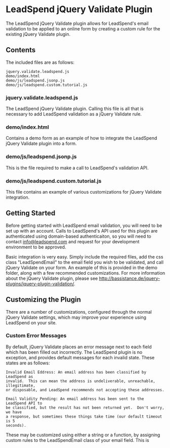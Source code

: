 LeadSpend jQuery Validate Plugin
================================

The LeadSpend jQuery Validate plugin allows for LeadSpend's email validation
to be applied to an online form by creating a custom rule for the existing
jQuery Validate plugin.  

Contents
--------

The included files are as follows:

	jquery.validate.leadspend.js
	demo/index.html
	demo/js/leadspend.jsonp.js
	demo/js/leadspend.custom.tutorial.js
	
### jquery.validate.leadspend.js
The LeadSpend jQuery Validate plugin.  Calling this file is all that is
necessary to add LeadSpend validation as a jQuery Validate rule.

### demo/index.html
Contains a demo form as an example of how to integrate the LeadSpend jQuery
Validate plugin into a form.

### demo/js/leadspend.jsonp.js
This is the file required to make a call to LeadSpend's validation API.

### demo/js/leadspend.custom.tutorial.js
This file contains an example of various customizations for jQuery Validate
integration.

Getting Started
---------------

Before getting started with LeadSpend email validation, you will need to be
set up with an account.  Calls to LeadSpend's API used for this plugin are
authenticated using domain-based authenticaiton, so you will need to contact
info@leadspend.com and request for your development environment to be approved.

Basic integration is very easy.  Simply include the required files, add the css
class "LeadSpendEmail" to the email field you wish to be validated, and call
jQuery Validate on your form.  An example of this is provided in the demo folder,
along with a few recommended customizations.  For more information about the
jQuery Validate plugin, please see http://bassistance.de/jquery-plugins/jquery-plugin-validation/.

Customizing the Plugin
----------------------

There are a number of customizations, configured through the normal jQuery
Validate settings, which may improve your experience using LeadSpend on your
site.

### Custom Error Messages

By default, jQuery Validate places an error message next to each field which has
been filled out incorrectly.  The LeadSpend plugin is no exception, and provides
default messages for each invalid state.  These states are as follows:

	Invalid Email Eddress: An email address has been classified by LeadSpend as
	invalid.  This can mean the address is undeliverable, unreachable, illegitimate,
	or disposable, and LeadSpend recommends not accepting these addresses.
	
	Email Validity Pending: An email address has been sent to the LeadSpend API to
	be classified, but the result has not been returned yet.  Don't worry, we have
	a response, but sometimes these things take time (our default timeout is 5
	seconds).

These may be customized using either a string or a function, by assigning custom
rules to the LeadSpendEmail class of your email field.  This is 
